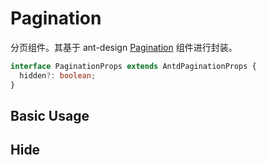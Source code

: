 
# Pagination

分页组件。其基于 ant-design [Pagination](https://ant.design/components/pagination/) 组件进行封装。

```ts
interface PaginationProps extends AntdPaginationProps {
  hidden?: boolean;
}
```

## Basic Usage

<code src="./demos/basic.tsx"></code>

## Hide

<code src="./demos/hide.tsx"></code>
